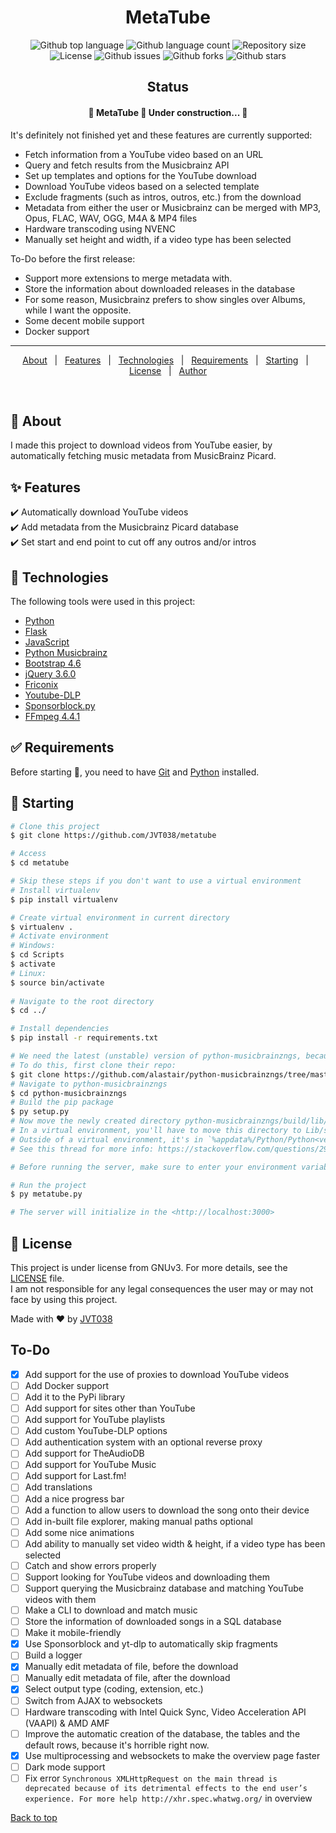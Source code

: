 <!-- <div align="center" id="top"> 
  <img src="./.github/app.gif" alt="metatube" />

  &#xa0;

  <a href="https://metatube.netlify.app">Demo</a>
</div> -->
<h1 align="center">MetaTube</h1>

<p align="center">
  <img alt="Github top language" src="https://img.shields.io/github/languages/top/JVT038/metatube">

  <img alt="Github language count" src="https://img.shields.io/github/languages/count/JVT038/metatube">

  <img alt="Repository size" src="https://img.shields.io/github/repo-size/JVT038/metatube">

  <img alt="License" src="https://img.shields.io/github/license/JVT038/metatube">

  <img alt="Github issues" src="https://img.shields.io/github/issues/JVT038/metatube" />

  <img alt="Github forks" src="https://img.shields.io/github/forks/JVT038/metatube" />

  <img alt="Github stars" src="https://img.shields.io/github/stars/JVT038/metatube" />
</p>

<h2 align="center">Status</h2>

<h4 align="center"> 
	🚧  MetaTube 🚀 Under construction...  🚧 <br/>
</h4>
<p>
  It's definitely not finished yet and these features are currently supported:

  - Fetch information from a YouTube video based on an URL
  - Query and fetch results from the Musicbrainz API
  - Set up templates and options for the YouTube download
  - Download YouTube videos based on a selected template
  - Exclude fragments (such as intros, outros, etc.) from the download
  - Metadata from either the user or Musicbrainz can be merged with MP3, Opus, FLAC, WAV, OGG, M4A & MP4 files
  - Hardware transcoding using NVENC
  - Manually set height and width, if a video type has been selected

  To-Do before the first release:
  - Support more extensions to merge metadata with.
  - Store the information about downloaded releases in the database
  - For some reason, Musicbrainz prefers to show singles over Albums, while I want the opposite.
  - Some decent mobile support
  - Docker support
</p>

<hr>

<p align="center">
  <a href="#dart-about">About</a> &#xa0; | &#xa0; 
  <a href="#sparkles-features">Features</a> &#xa0; | &#xa0;
  <a href="#rocket-technologies">Technologies</a> &#xa0; | &#xa0;
  <a href="#white_check_mark-requirements">Requirements</a> &#xa0; | &#xa0;
  <a href="#checkered_flag-starting">Starting</a> &#xa0; | &#xa0;
  <a href="#memo-license">License</a> &#xa0; | &#xa0;
  <a href="https://github.com/JVT038" target="_blank">Author</a>
</p>

<br>

## :dart: About ##

I made this project to download videos from YouTube easier, by automatically fetching music metadata from MusicBrainz Picard. 

## :sparkles: Features ##

:heavy_check_mark: Automatically download YouTube videos <br/>
:heavy_check_mark: Add metadata from the Musicbrainz Picard database <br/>
:heavy_check_mark: Set start and end point to cut off any outros  and/or intros

## :rocket: Technologies ##

The following tools were used in this project:

- [Python](https://python.org/)
- [Flask](https://flask.palletsprojects.com/en/2.0.x/)
- [JavaScript](https://www.javascript.com/)
- [Python Musicbrainz](https://github.com/alastair/python-musicbrainzngs)
- [Bootstrap 4.6](https://getbootstrap.com/docs/4.6)
- [jQuery 3.6.0](https://jquery.com/)
- [Friconix](https://friconix.com/)
- [Youtube-DLP](https://github.com/yt-dlp/yt-dlp)
- [Sponsorblock.py](https://github.com/wasi-master/sponsorblock.py)
- [FFmpeg 4.4.1](https://ffmpeg.org/)

## :white_check_mark: Requirements ##

Before starting :checkered_flag:, you need to have [Git](https://git-scm.com) and [Python](https://python.org) installed.

## :checkered_flag: Starting ##
```bash
# Clone this project
$ git clone https://github.com/JVT038/metatube

# Access
$ cd metatube

# Skip these steps if you don't want to use a virtual environment
# Install virtualenv
$ pip install virtualenv

# Create virtual environment in current directory
$ virtualenv .
# Activate environment
# Windows:
$ cd Scripts
$ activate
# Linux:
$ source bin/activate
 
# Navigate to the root directory
$ cd ../

# Install dependencies
$ pip install -r requirements.txt

# We need the latest (unstable) version of python-musicbrainzngs, because the latest stable version doesn't support genres.
# To do this, first clone their repo:
$ git clone https://github.com/alastair/python-musicbrainzngs/tree/master
# Navigate to python-musicbrainzngs
$ cd python-musicbrainzngs
# Build the pip package
$ py setup.py
# Now move the newly created directory python-musicbrainzngs/build/lib/musicbrainzngs to the directory where all the packages are stored.
# In a virtual environment, you'll have to move this directory to Lib/site-packages
# Outside of a virtual environment, it's in `%appdata%/Python/Python<version>/site-packages, where <version> can differ per user, and version.
# See this thread for more info: https://stackoverflow.com/questions/29980798/where-does-pip-install-its-packages

# Before running the server, make sure to enter your environment variables in example.flaskenv and rename example.flaskenv to .flaskenv, so remove 'example'.

# Run the project
$ py metatube.py

# The server will initialize in the <http://localhost:3000>
```

## :memo: License ##

This project is under license from GNUv3. For more details, see the [LICENSE](LICENSE) file.<br/>
I am not responsible for any legal consequences the user may or may not face by using this project.


Made with :heart: by <a href="https://github.com/JVT038" target="_blank">JVT038</a>

## To-Do
- [X] Add support for the use of proxies to download YouTube videos
- [ ] Add Docker support
- [ ] Add it to the PyPi library
- [ ] Add support for sites other than YouTube
- [ ] Add support for YouTube playlists
- [ ] Add custom YouTube-DLP options
- [ ] Add authentication system with an optional reverse proxy
- [ ] Add support for TheAudioDB
- [ ] Add support for YouTube Music 
- [ ] Add support for Last.fm!
- [ ] Add translations
- [ ] Add a nice progress bar
- [ ] Add a function to allow users to download the song onto their device
- [ ] Add in-built file explorer, making manual paths optional
- [ ] Add some nice animations
- [ ] Add ability to manually set video width & height, if a video type has been selected
- [ ] Catch and show errors properly
- [ ] Support looking for YouTube videos and downloading them
- [ ] Support querying the Musicbrainz database and matching YouTube videos with them
- [ ] Make a CLI to download and match music
- [ ] Store the information of downloaded songs in a SQL database
- [ ] Make it mobile-friendly
- [X] Use Sponsorblock and yt-dlp to automatically skip fragments
- [ ] Build a logger
- [X] Manually edit metadata of file, before the download
- [ ] Manually edit metadata of file, after the download
- [X] Select output type (coding, extension, etc.)
- [ ] Switch from AJAX to websockets
- [ ] Hardware transcoding with Intel Quick Sync, Video Acceleration API (VAAPI) & AMD AMF
- [ ] Improve the automatic creation of the database, the tables and the default rows, because it's horrible right now.
- [X] Use multiprocessing and websockets to make the overview page faster
- [ ] Dark mode support
- [ ] Fix error `Synchronous XMLHttpRequest on the main thread is deprecated because of its detrimental effects to the end user’s experience. For more help http://xhr.spec.whatwg.org/` in overview
&#xa0;

<a href="#top">Back to top</a>
